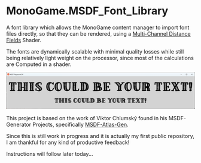 # MonoGame.MSDF_Font_Library
A font library which allows the MonoGame content manager to import font files directly, so that they can be rendered, using a [Multi-Channel Distance Fields](http://inter-illusion.com/assets/I2SmartEdgeManual/SmartEdge.html?MultiChannelDistanceFields.html) Shader.

The fonts are dynamically scalable with minimal quality losses while still being relatively light weight on the processor, since most of the calculations are Computed in a shader.

![Preview Screenshot](/Img/Screenshot_01.png?raw=true)

This project is based on the work of Viktor Chlumský found in his MSDF-Generator Projects, specifically [MSDF-Atlas-Gen](https://github.com/Chlumsky/msdf-atlas-gen).

Since this is still work in progress and it is actually my first public repository, I am thankful for any kind of productive feedback!

Instructions will follow later today...
